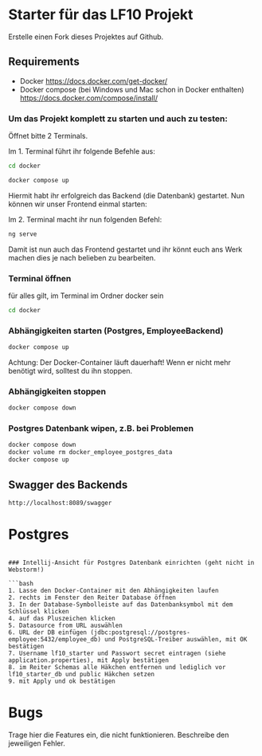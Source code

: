 # Starter für das LF10 Projekt

Erstelle einen Fork dieses Projektes auf Github.

## Requirements

* Docker https://docs.docker.com/get-docker/
* Docker compose (bei Windows und Mac schon in Docker enthalten) https://docs.docker.com/compose/install/


### Um das Projekt komplett zu starten und auch zu testen:

Öffnet bitte 2 Terminals.

Im 1. Terminal führt ihr folgende Befehle aus:

```bash
cd docker
```

```bash
docker compose up
```

Hiermit habt ihr erfolgreich das Backend (die Datenbank) gestartet. Nun können wir unser Frontend einmal starten:

Im 2. Terminal macht ihr nun folgenden Befehl:
```bash
ng serve
```

Damit ist nun auch das Frontend gestartet und ihr könnt euch ans Werk machen dies je nach belieben zu bearbeiten.

### Terminal öffnen

für alles gilt, im Terminal im Ordner docker sein

```bash
cd docker
```

### Abhängigkeiten starten (Postgres, EmployeeBackend)

```bash
docker compose up
```

Achtung: Der Docker-Container läuft dauerhaft! Wenn er nicht mehr benötigt wird, solltest du ihn stoppen.

### Abhängigkeiten stoppen

```bash
docker compose down
```

### Postgres Datenbank wipen, z.B. bei Problemen

```bash
docker compose down
docker volume rm docker_employee_postgres_data
docker compose up
```

## Swagger des Backends

```
http://localhost:8089/swagger
```

# Postgres

```

### Intellij-Ansicht für Postgres Datenbank einrichten (geht nicht in Webstorm!)

```bash
1. Lasse den Docker-Container mit den Abhängigkeiten laufen
2. rechts im Fenster den Reiter Database öffnen
3. In der Database-Symbolleiste auf das Datenbanksymbol mit dem Schlüssel klicken
4. auf das Pluszeichen klicken
5. Datasource from URL auswählen
6. URL der DB einfügen (jdbc:postgresql://postgres-employee:5432/employee_db) und PostgreSQL-Treiber auswählen, mit OK bestätigen
7. Username lf10_starter und Passwort secret eintragen (siehe application.properties), mit Apply bestätigen
8. im Reiter Schemas alle Häkchen entfernen und lediglich vor lf10_starter_db und public Häkchen setzen
9. mit Apply und ok bestätigen 
```

# Bugs

Trage hier die Features ein, die nicht funktionieren. Beschreibe den jeweiligen Fehler. 

